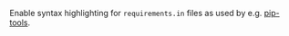 Enable syntax highlighting for `requirements.in` files as used by
e.g. [pip-tools](https://github.com/jazzband/pip-tools).
